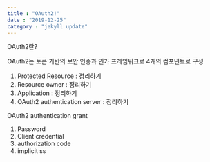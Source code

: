 ```yaml
---
title : "OAuth2!"
date : "2019-12-25"
category : "jekyll update"
---
```


OAuth2란?


OAuth2는 토큰 기반의 보안 인증과 인가 프레임워크로 4개의 컴포넌트로 구성
1. Protected Resource : 정리하기
2. Resource owner : 정리하기
3. Application : 정리하기
4. OAuth2 authentication server : 정리하기

OAuth2 authentication grant
1. Password
2. Client credential
3. authorization code
4. implicit
ss
